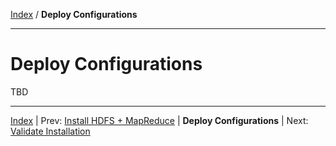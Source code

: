 [Index](./index.md) / **Deploy Configurations**

------

Deploy Configurations
==========


TBD



------

[Index](./index.md)
|
Prev: [Install HDFS + MapReduce](./install-hdfs-mapreduce.md)
|
**Deploy Configurations**
|
Next: [Validate Installation](./validate-installation.md)